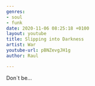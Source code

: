 ```yaml
---
genres:
- soul
- funk
date: 2020-11-06 08:25:18 +0100
layout: youtube
title: Slipping into Darkness
artist: War
youtube-url: pBNZevgJH1g
author: Raul

---
```

Don\`t be…